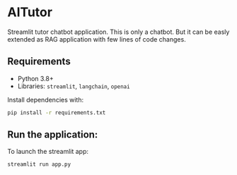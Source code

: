 # AITutor
Streamlit tutor chatbot application. This is only a chatbot. But it can be easly extended as RAG application with few lines of code changes.

## Requirements

- Python 3.8+
- Libraries: `streamlit`, `langchain`, `openai`

Install dependencies with:
```bash
pip install -r requirements.txt
```

## Run the application: 
To launch the streamlit app:
```bash
streamlit run app.py
```
